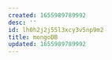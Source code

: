 ```yaml
---
created: 1655989789992
desc: ''
id: lh0h2j2j55l3xcy3v5np9m2
title: mongoDB
updated: 1655989789992
---
```

   
